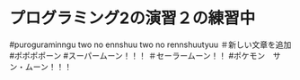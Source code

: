 # プログラミング2の演習２の練習中
#puroguraminngu two no ennshuu two no rennshuutyuu
＃新しい文章を追加
#ポポポポーン
#スーパームーン！！！
＃セーラームーン！！
#ポケモン　サン・ムーン！！！